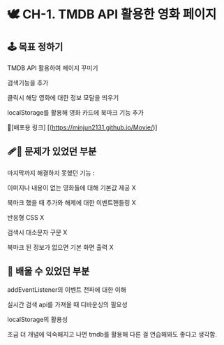 <h1>🕊 CH-1. TMDB API 활용한 영화 페이지</h1>

<h2>🕹 목표 정하기</h2>

TMDB API 활용하여 페이지 꾸미기

검색기능을 추가

클릭시 해당 영화에 대한 정보 모달을 띄우기

localStorage를 활용해 영화 카드에 북마크 기능 추가

🔭[배포용 링크] [(https://minjun2131.github.io/Movie/)]

<h2>🩹💊 문제가 있었던 부분</h2>

마지막까지 해결하지 못했던 기능 : 

이미지나 내용이 없는 영화들에 대해 기본값 제공 X

북마크 했을 때 추가와 해제에 대한 이벤트핸들링 X

반응형 CSS X

검색시 대소문자 구문 X

북마크 된 정보가 없으면 기본 화면 출력 X

<h2>🎁 배울 수 있었던 부분</h2>

addEventListener의 이벤트 전파에 대한 이해

실시간 검색 api를 가져올 때 디바운싱의 필요성

localStorage의 활용성

조금 더 개념에 익숙해지고 나면 tmdb를 활용해 다른 걸 연습해봐도 좋다고 생각함.
